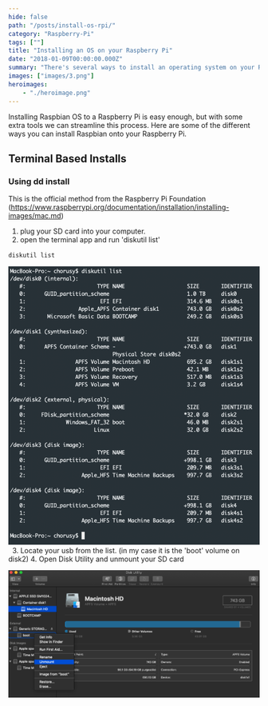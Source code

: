 ```yaml
---
hide: false
path: "/posts/install-os-rpi/"
category: "Raspberry-Pi"
tags: [""]
title: "Installing an OS on your Raspberry Pi"
date: "2018-01-09T00:00:00.000Z"
summary: "There's several ways to install an operating system on your Raspberry Pi - Here's how."
images: ["images/3.png"]
heroimages: 
    - "./heroimage.png"
---
```


Installing Raspbian OS to a Raspberry Pi is easy enough, but with some extra tools we can streamline this process. Here are some of the different ways you can install Raspbian onto your Raspberry Pi.

## Terminal Based Installs

### Using dd install

This is the official method from the Raspberry Pi Foundation (https://www.raspberrypi.org/documentation/installation/installing-images/mac.md)  

1. plug your SD card into your computer.
2. open the terminal app and run 'diskutil list'

```js
diskutil list
```

![heroimage](./terminal.png)[]()
&nbsp;
3. Locate your usb from the list. (in my case it is the 'boot' volume on disk2)
4. Open Disk Utility and unmount your SD card

![diskutility](./diskutility.png)[]()
